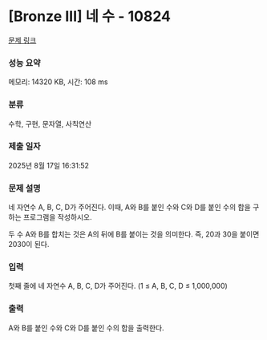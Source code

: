 # [Bronze III] 네 수 - 10824 

[문제 링크](https://www.acmicpc.net/problem/10824) 

### 성능 요약

메모리: 14320 KB, 시간: 108 ms

### 분류

수학, 구현, 문자열, 사칙연산

### 제출 일자

2025년 8월 17일 16:31:52

### 문제 설명

<p>네 자연수 A, B, C, D가 주어진다. 이때, A와 B를 붙인 수와 C와 D를 붙인 수의 합을 구하는 프로그램을 작성하시오.</p>

<p>두 수 A와 B를 합치는 것은 A의 뒤에 B를 붙이는 것을 의미한다. 즉, 20과 30을 붙이면 2030이 된다.</p>

### 입력 

 <p>첫째 줄에 네 자연수 A, B, C, D가 주어진다. (1 ≤ A, B, C, D ≤ 1,000,000)</p>

### 출력 

 <p>A와 B를 붙인 수와 C와 D를 붙인 수의 합을 출력한다.</p>

